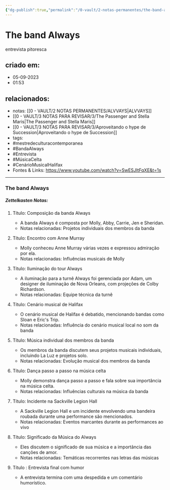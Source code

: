 ```yaml
---
{"dg-publish":true,"permalink":"/0-vault/2-notas-permanentes/the-band-always-entrevista/","tags":["permanente","mestredeculturacontemporanea","BandaAlways","Entrevista","MúsicaCelta","CenárioMusicalHalifax"],"dgHomeLink":true,"dgShowLocalGraph":true,"dgShowFileTree":true,"dgEnableSearch":true}
---
```


# The band Always
entrevista pitoresca

## criado em: 
- 05-09-2023
- 01:53
## relacionados:
- notas: [[0 - VAULT/2 NOTAS PERMANENTES/ALVVAYS\|ALVVAYS]]
- [[0 - VAULT/3 NOTAS PARA REVISAR/3/The Passenger and Stella Maris\|The Passenger and Stella Maris]]
- [[0 - VAULT/3 NOTAS PARA REVISAR/3/Aproveitando o hype de Succession\|Aproveitando o hype de Succession]]
- tags: 
- #mestredeculturacontemporanea 
- #BandaAlways
- #Entrevista
- #MúsicaCelta
- #CenárioMusicalHalifax
- Fontes & Links: https://www.youtube.com/watch?v=SwESJItFqXE&t=1s
---

### The band Always

##### Zettelkasten Notas:

1. Título: Composição da banda Always
   - A banda Always é composta por Molly, Abby, Carrie, Jen e Sheridan.
   - Notas relacionadas: Projetos individuais dos membros da banda 

2. Título: Encontro com Anne Murray
   - Molly conheceu Anne Murray várias vezes e expressou admiração por ela.
   - Notas relacionadas: Influências musicais de Molly 

3. Título: Iluminação do tour Always
   - A iluminação para a turnê Always foi gerenciada por Adam, um designer de iluminação de Nova Orleans, com projeções de Colby Richardson.
   - Notas relacionadas: Equipe técnica da turnê

4. Título: Cenário musical de Halifax 
   - O cenário musical de Halifax é debatido, mencionando bandas como Sloan e Eric's Trip.
   - Notas relacionadas: Influência do cenário musical local no som da banda 

5. Título: Música individual dos membros da banda
    - Os membros da banda discutem seus projetos musicais individuais, incluindo La Luz e projetos solo.
    - Notas relacionadas: Evolução musical dos membros da banda

6. Título: Dança passo a passo na música celta
    - Molly demonstra dança passo a passo e fala sobre sua importância na música celta.
    - Notas relacionadas: Influências culturais na música da banda

7. Título: Incidente na Sackville Legion Hall 
    - A Sackville Legion Hall e um incidente envolvendo uma bandeira roubada durante uma performance são mencionados.
    - Notas relacionadas: Eventos marcantes durante as performances ao vivo

8. Título: Significado da Música do Always
    - Eles discutem o significado de sua música e a importância das canções de amor.
    - Notas relacionadas: Temáticas recorrentes nas letras das músicas

9. Título : Entrevista final com humor 
     - A entrevista termina com uma despedida e um comentário humorístico.
